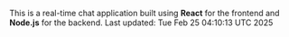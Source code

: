 This is a real-time chat application built using **React** for the frontend and **Node.js** for the backend.
Last updated: Tue Feb 25 04:10:13 UTC 2025

